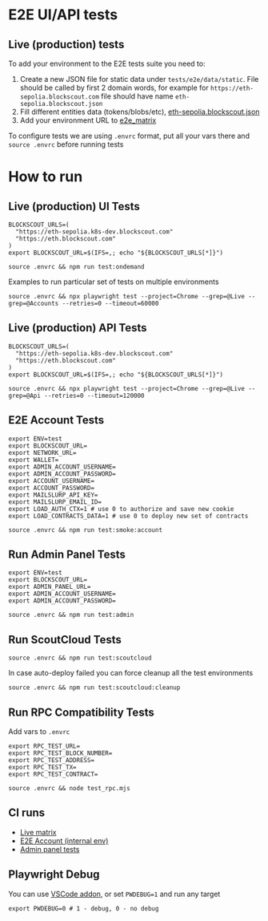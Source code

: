 # E2E UI/API tests

## Live (production) tests
To add your environment to the E2E tests suite you need to:
1. Create a new JSON file for static data under `tests/e2e/data/static`.
   File should be called by first 2 domain words, for example for `https://eth-sepolia.blockscout.com` file should have name `eth-sepolia.blockscout.json`
2. Fill different entities data (tokens/blobs/etc), [eth-sepolia.blockscout.json](tests/e2e/static/eth-sepolia.blockscout.json)
3. Add your environment URL to [e2e_matrix](.github/workflows/e2e_matrix.yaml)

To configure tests we are using `.envrc` format, put all your vars there and `source .envrc` before running tests

# How to run

## Live (production) UI Tests
```
BLOCKSCOUT_URLS=(
  "https://eth-sepolia.k8s-dev.blockscout.com"
  "https://eth.blockscout.com"
)
export BLOCKSCOUT_URL=$(IFS=,; echo "${BLOCKSCOUT_URLS[*]}")

source .envrc && npm run test:ondemand
```

Examples to run particular set of tests on multiple environments
```
source .envrc && npx playwright test --project=Chrome --grep=@Live --grep=@Accounts --retries=0 --timeout=60000
```

## Live (production) API Tests
```
BLOCKSCOUT_URLS=(
  "https://eth-sepolia.k8s-dev.blockscout.com"
  "https://eth.blockscout.com"
)
export BLOCKSCOUT_URL=$(IFS=,; echo "${BLOCKSCOUT_URLS[*]}")

source .envrc && npx playwright test --project=Chrome --grep=@Live --grep=@Api --retries=0 --timeout=120000
```

## E2E Account Tests
```
export ENV=test
export BLOCKSCOUT_URL=
export NETWORK_URL=
export WALLET=
export ADMIN_ACCOUNT_USERNAME=
export ADMIN_ACCOUNT_PASSWORD=
export ACCOUNT_USERNAME=
export ACCOUNT_PASSWORD=
export MAILSLURP_API_KEY=
export MAILSLURP_EMAIL_ID=
export LOAD_AUTH_CTX=1 # use 0 to authorize and save new cookie
export LOAD_CONTRACTS_DATA=1 # use 0 to deploy new set of contracts

source .envrc && npm run test:smoke:account
```

## Run Admin Panel Tests
```
export ENV=test
export BLOCKSCOUT_URL=
export ADMIN_PANEL_URL=
export ADMIN_ACCOUNT_USERNAME=
export ADMIN_ACCOUNT_PASSWORD=

source .envrc && npm run test:admin
```

## Run ScoutCloud Tests
```
source .envrc && npm run test:scoutcloud
```
In case auto-deploy failed you can force cleanup all the test environments
```
source .envrc && npm run test:scoutcloud:cleanup
```

## Run RPC Compatibility Tests
Add vars to `.envrc`
```
export RPC_TEST_URL=
export RPC_TEST_BLOCK_NUMBER=
export RPC_TEST_ADDRESS=
export RPC_TEST_TX=
export RPC_TEST_CONTRACT=

source .envrc && node test_rpc.mjs
```

## CI runs
- [Live matrix](../../.github/workflows/e2e_matrix.yaml)
- [E2E Account (internal env)](../../.github/workflows/e2e_new.yaml)
- [Admin panel tests](../../.github/workflows/e2e_admin.yaml)

## Playwright Debug
You can use [VSCode addon](https://marketplace.visualstudio.com/items?itemName=ms-playwright.playwright), or set `PWDEBUG=1` and run any target
```
export PWDEBUG=0 # 1 - debug, 0 - no debug
```
